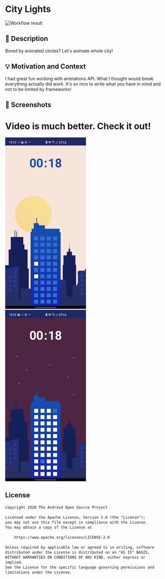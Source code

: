 # City Lights

<!--- Replace <OWNER> with your Github Username and <REPOSITORY> with the name of your repository. -->
<!--- You can find both of these in the url bar when you open your repository in github. -->
![Workflow result](https://github.com/ZadorozhnyiSemen/city_lights/workflows/Check/badge.svg)


## :scroll: Description
Bored by animated circles? Let's animate whole city!


## :bulb: Motivation and Context
I had great fun working with animations API. What I thought would break everything actually did work.
It's so nice to write what you have in mind and not to be limited by frameworks!


## :camera_flash: Screenshots
# Video is much better. Check it out!

<img src="/results/screenshot_1.png" width="260">&emsp;<img src="/results/screenshot_2.png" width="260">

## License
```
Copyright 2020 The Android Open Source Project

Licensed under the Apache License, Version 2.0 (the "License");
you may not use this file except in compliance with the License.
You may obtain a copy of the License at

    https://www.apache.org/licenses/LICENSE-2.0

Unless required by applicable law or agreed to in writing, software
distributed under the License is distributed on an "AS IS" BASIS,
WITHOUT WARRANTIES OR CONDITIONS OF ANY KIND, either express or implied.
See the License for the specific language governing permissions and
limitations under the License.
```